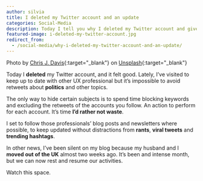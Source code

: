 ```yaml
---
author: silvia
title: I deleted my Twitter account and an update
categories: Social-Media
description: Today I tell you why I deleted my Twitter account and give you an update on why I've been silent on my blog lately.
featured-image: i-deleted-my-twitter-account.jpg
redirect_from:
  - /social-media/why-i-deleted-my-twitter-account-and-an-update/
---
```

Photo by [Chris J. Davis](https://unsplash.com/@chrisjdavis){:target="_blank"} on [Unsplash](https://unsplash.com/s/photos/twitter){:target="_blank"}

Today I **deleted** my Twitter account, and it felt good. Lately, I’ve visited to keep up to date with other UX professional but it’s impossible to avoid retweets about **politics** and other topics.

The only way to hide certain subjects is to spend time blocking keywords and excluding the retweets of the accounts you follow. An action to perform for each account. It’s time **I’d rather not waste**.

I set to follow those professionals’ blog posts and newsletters where possible, to keep updated without distractions from **rants**, **viral tweets** and **trending hashtags**.

In other news, I’ve been silent on my blog because my husband and I **moved out of the UK** almost two weeks ago. It’s been and intense month, but we can now rest and resume our activities.

Watch this space.
